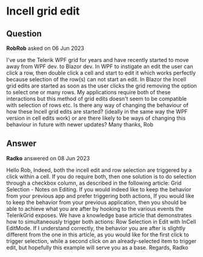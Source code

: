 # Incell grid edit

## Question

**RobRob** asked on 06 Jun 2023

I've use the Telerik WPF grid for years and have recently started to move away from WPF dev. to Blazor dev. In WPF to instigate an edit the user can click a row, then double click a cell and start to edit it which works perfectly because selection of the row(s) can not start an edit. In Blazor the Incell grid edits are started as soon as the user clicks the grid removing the option to select one or many rows. My applications require both of these interactions but this method of grid edits doesn't seem to be compatible with selection of rows etc. Is there any way of changing the behaviour of how these Incell grid edits are started? (ideally in the same way the WPF version in cell edits work) or are there likely to be ways of changing this behaviour in future with newer updates? Many thanks, Rob

## Answer

**Radko** answered on 08 Jun 2023

Hello Rob, Indeed, both the incell edit and row selection are triggered by a click within a cell. If you do require both, then one solution is to do selection through a checkbox column, as described in the following article: Grid Selection - Notes on Editing. If you would indeed like to keep the behavior from your previous app and prefer triggering both actions, If you would like to keep the behavior from your previous application, then you should be able to achieve what you are after by hooking to the various events the TelerikGrid exposes. We have a knowledge base article that demonstrates how to simultaneously trigger both actions: Row Selection in Edit with InCell EditMode. If I understand correctly, the behavior you are after is slightly different from the one in this article, as you would like for the first click to trigger selection, while a second click on an already-selected item to trigger edit, but hopefully this example will serve you as a base. Regards, Radko
